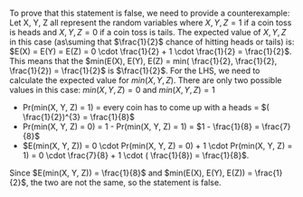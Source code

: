To prove that this statement is false, we need to provide a counterexample:
Let X, Y, Z all represent the random variables where $X, Y, Z = 1$ if a coin toss is heads and $X, Y, Z = 0$ if a coin toss is tails.
The expected value of $X, Y, Z$ in this case (as\suming that $\frac{1}{2}$ chance of hitting heads or tails) is: $E(X) = E(Y) = E(Z) = 0 \cdot \frac{1}{2} + 1 \cdot \frac{1}{2} = \frac{1}{2}$.
This means that the $min(E(X), E(Y), E(Z) = min( \frac{1}{2}, \frac{1}{2}, \frac{1}{2}) = \frac{1}{2}$ is $\frac{1}{2}$.
For the LHS, we need to calculate the expected value for $min(X, Y, Z)$. There are only two possible values in this case: $min(X, Y, Z) = 0$ and $min(X, Y, Z) = 1$

<ul>
<li> Pr(min(X, Y, Z) = 1) = every coin has to come up with a heads = $( \frac{1}{2})^{3} = \frac{1}{8}$
<li> Pr(min(X, Y, Z) = 0) = 1 - Pr(min(X, Y, Z) = 1) = $1 - \frac{1}{8} = \frac{7}{8}$
<li> $E(min(X, Y, Z)) = 0 \cdot Pr(min(X, Y, Z) = 0) + 1 \cdot Pr(min(X, Y, Z) = 1) = 0 \cdot \frac{7}{8} + 1 \cdot ( \frac{1}{8}) = \frac{1}{8}$.
</ul>
Since $E(min(X, Y, Z)) = \frac{1}{8}$ and $min(E(X), E(Y), E(Z)) = \frac{1}{2}$, the two are not the same, so the statement is false.
